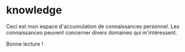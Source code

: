 # knowledge

Ceci est mon espace d'accumulation de connaissances personnel.
Les connaissances peuvent concerner divers domaines qui m'intéressent.

Bonne lecture ! 
